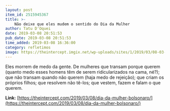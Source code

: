 ```yaml
---
layout: post
item_id: 2515945367
title: >-
    Não deixe que eles mudem o sentido do Dia da Mulher
author: Tatu D'Oquei
date: 2019-03-08 20:51:53
pub_date: 2019-03-08 20:51:53
time_added: 2019-03-08 16:36:00
category: refletimos
image: https://theintercept.imgix.net/wp-uploads/sites/1/2019/03/08-03-18-8m-1-1552064826.jpg?auto=compress%2Cformat&q=90&fit=crop&w=1200&h=800
---
```


Eles morrem de medo da gente. De mulheres que transam porque querem (quanto medo esses homens têm de serem ridicularizados na cama, né?); que não transam quando não querem (haja medo de rejeição); que criam os próprios filhos; que resolvem não tê-los; que vestem, fazem e falam o que querem.

**Link:** [https://theintercept.com/2019/03/08/dia-da-mulher-bolsonaro/](https://theintercept.com/2019/03/08/dia-da-mulher-bolsonaro/)

